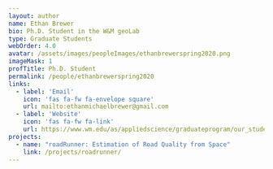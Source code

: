 ```yaml
---
layout: author
name: Ethan Brewer
bio: Ph.D. Student in the W&M geoLab
type: Graduate Students
webOrder: 4.0
avatar: /assets/images/peopleImages/ethanbrewerspring2020.png
imageMask: 1
profTitle: Ph.D. Student
permalink: /people/ethanbrewerspring2020
links:
  - label: 'Email'
    icon: 'fas fa-fw fa-envelope square'
    url: mailto:ethanmichaelbrewer@gmail.com
  - label: 'Website'
    icon: 'fas fa-fw fa-link'
    url: https://www.wm.edu/as/appliedscience/graduateprogram/our_students/brewer_e.php
projects:
  - name: "roadRunner: Estimation of Road Quality from Space"
    link: /projects/roadrunner/
---
```

